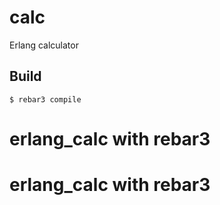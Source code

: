 calc
=====

Erlang calculator

Build
-----

    $ rebar3 compile
# erlang_calc with rebar3
# erlang_calc with rebar3
